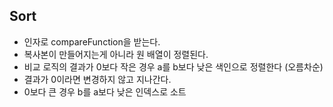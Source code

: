## Sort

- 인자로 compareFunction을 받는다.
- 복사본이 만들어지는게 아니라 원 배열이 정렬된다.
- 비교 로직의 결과가 0보다 작은 경우 a를 b보다 낮은 색인으로 정렬한다 (오름차순)
- 결과가 0이라면 변경하지 않고 지나간다.
- 0보다 큰 경우 b를 a보다 낮은 인덱스로 소트
